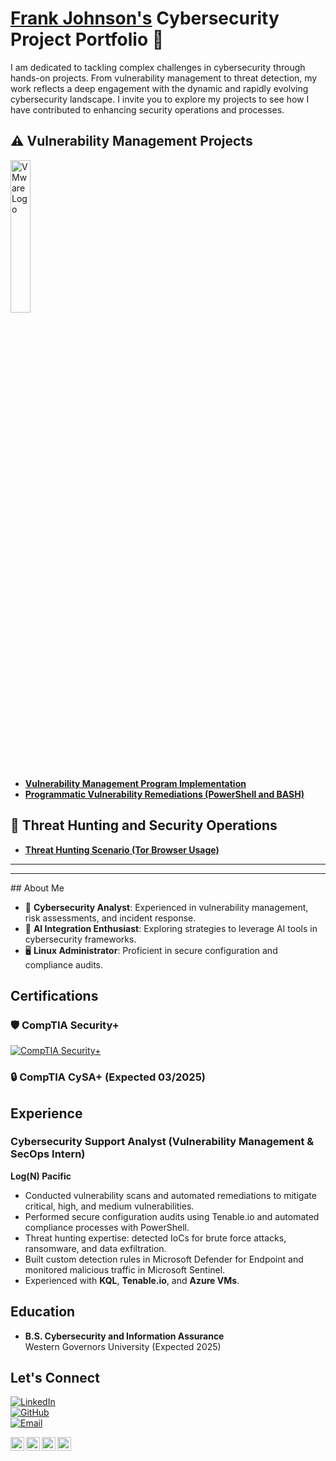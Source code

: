 # <a href="https://www.linkedin.com/in/security101/">Frank Johnson's</a> Cybersecurity Project Portfolio 🔐
I am dedicated to tackling complex challenges in cybersecurity through hands-on projects. From vulnerability management to threat detection, my work reflects a deep engagement with the dynamic and rapidly evolving cybersecurity landscape. I invite you to explore my projects to see how I have contributed to enhancing security operations and processes.
## ⚠️ Vulnerability Management Projects

<img src="https://www.x-od.com/wp-content/uploads/2023/10/VM-VRT-WHT.png" alt="VMware Logo" width="25%" style="pointer-events: none;">

- **[Vulnerability Management Program Implementation](https://github.com/frankjohnson-cyber/vulnerability-management-program-implementation)**
- **[Programmatic Vulnerability Remediations (PowerShell and BASH)](https://github.com/frankjohnson-cyber/programmatic-vulnerability-remediations)**

## 🚨 Threat Hunting and Security Operations

- **[Threat Hunting Scenario (Tor Browser Usage)](https://github.com/FrankJohnson-cyber/threat-hunting-tor2)**
  
<hr/>


<hr/>
## About Me

- 🔐 **Cybersecurity Analyst**: Experienced in vulnerability management, risk assessments, and incident response.
- 🤖 **AI Integration Enthusiast**: Exploring strategies to leverage AI tools in cybersecurity frameworks.
- 🖥️ **Linux Administrator**: Proficient in secure configuration and compliance audits.
## Certifications

### 🛡️ CompTIA Security+
[![CompTIA Security+](https://img.shields.io/badge/Certification-Security%2B-blue)](https://www.credly.com/badges/your-security+-certification-id)

### 🔒 CompTIA CySA+ (Expected 03/2025)

## Experience

### Cybersecurity Support Analyst (Vulnerability Management & SecOps Intern)  
**Log(N) Pacific**  
- Conducted vulnerability scans and automated remediations to mitigate critical, high, and medium vulnerabilities.  
- Performed secure configuration audits using Tenable.io and automated compliance processes with PowerShell.  
- Threat hunting expertise: detected IoCs for brute force attacks, ransomware, and data exfiltration.  
- Built custom detection rules in Microsoft Defender for Endpoint and monitored malicious traffic in Microsoft Sentinel.  
- Experienced with **KQL**, **Tenable.io**, and **Azure VMs**.  

## Education

- **B.S. Cybersecurity and Information Assurance**  
  Western Governors University (Expected 2025)

## Let's Connect

[![LinkedIn](https://img.shields.io/badge/LinkedIn-Connect-blue)](https://linkedin.com/in/cybersecurity101)  
[![GitHub](https://img.shields.io/badge/GitHub-FrankJohnson--cyber-lightgrey)](https://github.com/FrankJohnson-cyber)  
[![Email](https://img.shields.io/badge/Email-FRANKJSEC%40gmail.com-red)](mailto:FRANKJSEC@gmail.com)

[<img align="left" alt="___________ | YouTube" width="22px" src="https://cdn.jsdelivr.net/npm/simple-icons@v3/icons/twitch.svg" />][twitch]
[<img align="left" alt="___________ | Twitter" width="22px" src="https://cdn.jsdelivr.net/npm/simple-icons@v3/icons/twitter.svg" />][twitter]
[<img align="left" alt="___________ | LinkedIn" width="22px" src="https://cdn.jsdelivr.net/npm/simple-icons@v3/icons/linkedin.svg" />][linkedin]
[<img align="left" alt="___________ | Instagram" width="22px" src="https://cdn.jsdelivr.net/npm/simple-icons@v3/icons/instagram.svg" />][instagram]

[twitter]: https://twitter.com/realchesscoach
[twitch]: https://www.twitch.tv/chesscoachnet
[instagram]: https://www.instagram.com/chesscoachnet
[linkedin]: https://linkedin.com/in/security101

<!--
<img width="35" alt="image" src="https://github.com/user-attachments/assets/2f41c7cd-5ea8-4475-b451-a37161b6c3fb"> 
<img width="35" alt="image" src="https://github.com/user-attachments/assets/77649969-9910-4994-8b96-74a116cfb2a8">
-->
